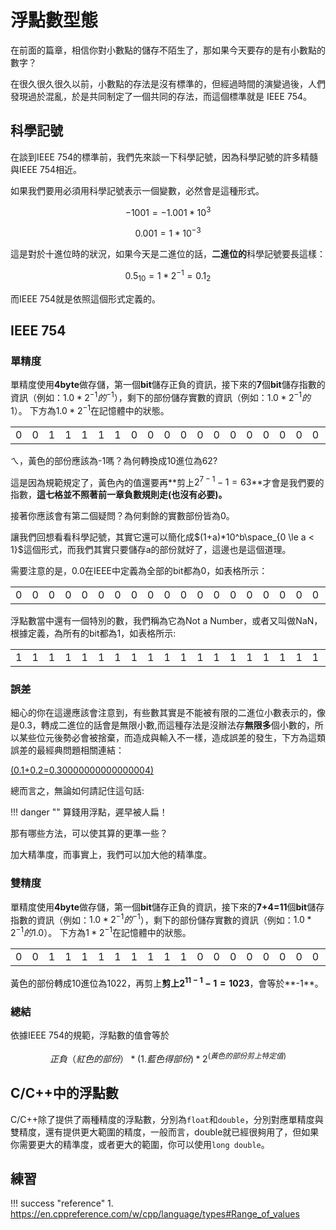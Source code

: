 # 浮點數型態


在前面的篇章，相信你對小數點的儲存不陌生了，那如果今天要存的是有小數點的數字？

在很久很久很久以前，小數點的存法是沒有標準的，但經過時間的演變過後，人們發現過於混亂，於是共同制定了一個共同的存法，而這個標準就是 IEEE 754。

## 科學記號
在談到IEEE 754的標準前，我們先來談一下科學記號，因為科學記號的許多精髓與IEEE 754相近。

如果我們要用必須用科學記號表示一個變數，必然會是這種形式。

$$ -1001 = -1.001 * 10^3 $$

$$ 0.001 = 1*10^{-3} $$

這是對於十進位時的狀況，如果今天是二進位的話，**二進位的**科學記號要長這樣：

$$ 0.5_{10} = {1 * 2^{-1}} = 0.1_2$$

而IEEE 754就是依照這個形式定義的。


## IEEE 754





### 單精度
單精度使用**4byte**做存儲，第一個**bit**儲存正負的資訊，接下來的**7**個**bit**儲存指數的資訊（例如：$1.0*2^{-1}的^{-1}$），剩下的部份儲存實數的資訊（例如：$1.0*2^{-1}的1$）。
下方為$1.0*2^{-1}$在記憶體中的狀態。

<table>
    <tr>
        <td style="border-color:red">0</td>
        <td style="border-color:yellow">0</td>
        <td style="border-color:yellow">1</td>
        <td style="border-color:yellow">1</td>
        <td style="border-color:yellow">1</td>
        <td style="border-color:yellow">1</td>
        <td style="border-color:yellow">1</td>
        <td style="border-color:yellow">0</td>
        <td style="border-color:blue">0</td>
        <td style="border-color:blue">0</td>
        <td style="border-color:blue">0</td>
        <td style="border-color:blue">0</td>
        <td style="border-color:blue">0</td>
        <td style="border-color:blue">0</td>
        <td style="border-color:blue">0</td>
        <td style="border-color:blue">0</td>
        <td style="border-color:blue">0</td>
        <td style="border-color:blue">0</td>
        <td style="border-color:blue">0</td>
        <td style="border-color:blue">0</td>
        <td >...</td>
    </tr>
</table>

ㄟ，黃色的部份應該為-1嗎？為何轉換成10進位為62?

這是因為規範規定了，黃色內的值還要再**剪上$2^{7-1}-1=63$**才會是我們要的指數，**這七格並不照著前一章負數規則走(也沒有必要)。**

接著你應該會有第二個疑問？為何剩餘的實數部份皆為0。

讓我們回想看看科學記號，其實它還可以簡化成$(1+a)*10^b\space_{0 \le a < 1}$這個形式，而我們其實只要儲存a的部份就好了，這邊也是這個道理。

需要注意的是，0.0在IEEE中定義為全部的bit都為0，如表格所示：
<table>
    <tr>
        <td style="border-color:red">0</td>
        <td style="border-color:yellow">0</td>
        <td style="border-color:yellow">0</td>
        <td style="border-color:yellow">0</td>
        <td style="border-color:yellow">0</td>
        <td style="border-color:yellow">0</td>
        <td style="border-color:yellow">0</td>
        <td style="border-color:yellow">0</td>
        <td style="border-color:blue">0</td>
        <td style="border-color:blue">0</td>
        <td style="border-color:blue">0</td>
        <td style="border-color:blue">0</td>
        <td style="border-color:blue">0</td>
        <td style="border-color:blue">0</td>
        <td style="border-color:blue">0</td>
        <td style="border-color:blue">0</td>
        <td style="border-color:blue">0</td>
        <td style="border-color:blue">0</td>
        <td style="border-color:blue">0</td>
        <td style="border-color:blue">0</td>
        <td >...</td>
    </tr>
</table>

浮點數當中還有一個特別的數，我們稱為它為Not a Number，或者又叫做NaN，根據定義，為所有的bit都為1，如表格所示:
<table>
    <tr>
        <td style="border-color:red">1</td>
        <td style="border-color:yellow">1</td>
        <td style="border-color:yellow">1</td>
        <td style="border-color:yellow">1</td>
        <td style="border-color:yellow">1</td>
        <td style="border-color:yellow">1</td>
        <td style="border-color:yellow">1</td>
        <td style="border-color:yellow">1</td>
        <td style="border-color:blue">1</td>
        <td style="border-color:blue">1</td>
        <td style="border-color:blue">1</td>
        <td style="border-color:blue">1</td>
        <td style="border-color:blue">1</td>
        <td style="border-color:blue">1</td>
        <td style="border-color:blue">1</td>
        <td style="border-color:blue">1</td>
        <td style="border-color:blue">1</td>
        <td style="border-color:blue">1</td>
        <td style="border-color:blue">1</td>
        <td style="border-color:blue">1</td>
        <td >...</td>
    </tr>
</table>


### 誤差

細心的你在這邊應該會注意到，有些數其實是不能被有限的二進位小數表示的，像是0.3，轉成二進位的話會是無限小數,而這種存法是沒辦法存**無限多**個小數的，所以某些位元後勢必會被捨棄，而造成與輸入不一樣，造成誤差的發生，下方為這類誤差的最經典問題相關連結：

[(0.1+0.2=0.30000000000000004)](https://0.30000000000000004.com/)

總而言之，無論如何請記住這句話:

!!! danger ""
    算錢用浮點，遲早被人扁！

那有哪些方法，可以使其算的更準一些？

加大精準度，而事實上，我們可以加大他的精準度。

### 雙精度
單精度使用**4byte**做存儲，第一個**bit**儲存正負的資訊，接下來的**7+4=11**個**bit**儲存指數的資訊（例如：$1.0*2^{-1}的^{-1}$），剩下的部份儲存實數的資訊（例如：$1.0*2^{-1}的1.0$）。
下方為$1*2^{-1}$在記憶體中的狀態。

<table>
    <tr>
        <td style="border-color:red">0</td>
        <td style="border-color:yellow">0</td>
        <td style="border-color:yellow">1</td>
        <td style="border-color:yellow">1</td>
        <td style="border-color:yellow">1</td>
        <td style="border-color:yellow">1</td>
        <td style="border-color:yellow">1</td>
        <td style="border-color:yellow">1</td>
        <td style="border-color:yellow">1</td>
        <td style="border-color:yellow">1</td>
        <td style="border-color:yellow">1</td>
        <td style="border-color:yellow">0</td>
        <td style="border-color:blue">0</td>
        <td style="border-color:blue">0</td>
        <td style="border-color:blue">0</td>
        <td style="border-color:blue">0</td>
        <td style="border-color:blue">0</td>
        <td style="border-color:blue">0</td>
        <td style="border-color:blue">0</td>
        <td style="border-color:blue">0</td>
        <td >...</td>
    </tr>
</table>

黃色的部份轉成10進位為1022，再剪上**剪上$2^{11-1}-1=1023$**，會等於**-1**。

### 總結

依據IEEE 754的規範，浮點數的值會等於

$$ 正負（紅色的部份）* (1.藍色得部份)*2^(黃色的部份剪上特定值)$$

## C/C++中的浮點數
C/C++除了提供了兩種精度的浮點數，分別為``float``和``double``，分別對應單精度與雙精度，還有提供更大範圍的精度，一般而言，double就已經很夠用了，但如果你需要更大的精準度，或者更大的範圍，你可以使用``long double``。


## 練習

!!! success "reference"
    1. https://en.cppreference.com/w/cpp/language/types#Range_of_values